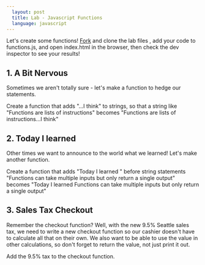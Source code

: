 ```yaml
---
  layout: post
  title: Lab - Javascript Functions
  language: javascript
---
```


Let's create some functions! [Fork](https://github.com/google-cssi/cssi-2.3-lab-functions) and clone the lab files , add your code to functions.js, and open index.html in the browser, then check the dev inspector to see your results!

## 1. A Bit Nervous
Sometimes we aren't totally sure - let's make a function to hedge our statements.

Create a function that adds "...I think" to strings, so that a string like "Functions are lists of instructions" becomes "Functions are lists of instructions...I think"

## 2. Today I learned
Other times we want to announce to the world what we learned! Let's make another function.

Create a function that adds "Today I learned " before string statements
"Functions can take multiple inputs but only return a single output" becomes "Today I learned Functions can take multiple inputs but only return a single output"

## 3. Sales Tax Checkout
Remember the checkout function? Well, with the new 9.5% Seattle sales tax, we need to write a new checkout function so our cashier doesn't have to calculate all that on their own. We also want to be able to use the value in other calculations, so don't forget to return the value, not just print it out.

Add the 9.5% tax to the checkout function.
